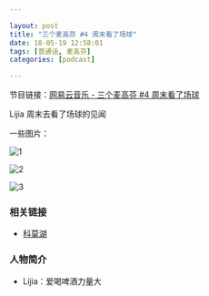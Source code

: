 ```yaml
---

layout: post
title: "三个麦高芬 #4 周末看了场球"
date: 18-05-19 12:58:01
tags: [普通话, 麦高芬]
categories: [podcast]

---
```


节目链接：[网易云音乐 - 三个麦高芬 #4 周末看了场球](http://music.163.com/#/program?id=1369357767)

Lijia 周末去看了场球的见闻

一些图片：

![1]({{site.url}}/assets/img/juventus/1.jpg)

![2]({{site.url}}/assets/img/juventus/2.jpg)

![3]({{site.url}}/assets/img/juventus/3.jpg)

### 相关链接

- [科莫湖](https://zh.wikipedia.org/wiki/%E7%A7%91%E8%8E%AB%E6%B9%96)

### 人物简介

- Lijia：爱喝啤酒力量大